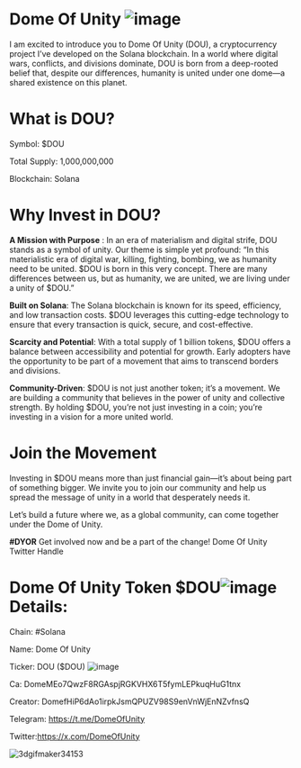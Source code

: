 # Dome Of Unity ![image](https://github.com/user-attachments/assets/3f72d8db-4f98-4719-acc4-b2c980a1b0de)

I am excited to introduce you to Dome Of Unity (DOU), a cryptocurrency project I’ve developed on the Solana blockchain. In a world where digital wars, conflicts, and divisions dominate, DOU is born from a deep-rooted belief that, despite our differences, humanity is united under one dome—a shared existence on this planet.

# What is DOU?

Symbol: $DOU

Total Supply: 1,000,000,000

Blockchain: Solana

# Why Invest in DOU?

__A Mission with Purpose__ : In an era of materialism and digital strife, DOU stands as a symbol of unity. Our theme is simple yet profound: “In this materialistic era of digital war, killing, fighting, bombing, we as humanity need to be united. $DOU is born in this very concept. There are many differences between us, but as humanity, we are united, we are living under a unity of $DOU.”

__Built on Solana__: The Solana blockchain is known for its speed, efficiency, and low transaction costs. $DOU leverages this cutting-edge technology to ensure that every transaction is quick, secure, and cost-effective.

__Scarcity and Potential__: With a total supply of 1 billion tokens, $DOU offers a balance between accessibility and potential for growth. Early adopters have the opportunity to be part of a movement that aims to transcend borders and divisions.

__Community-Driven__: $DOU is not just another token; it’s a movement. We are building a community that believes in the power of unity and collective strength. By holding $DOU, you’re not just investing in a coin; you’re investing in a vision for a more united world.

# Join the Movement

Investing in $DOU means more than just financial gain—it’s about being part of something bigger. We invite you to join our community and help us spread the message of unity in a world that desperately needs it.

Let’s build a future where we, as a global community, can come together under the Dome of Unity.

__#DYOR__
Get involved now and be a part of the change!
Dome Of Unity Twitter Handle

# Dome Of Unity Token $DOU![image](https://github.com/user-attachments/assets/bed38a08-f33c-4708-b290-96335692f238) Details:

Chain: #Solana 

Name: Dome Of Unity

Ticker: DOU ($DOU) ![image](https://github.com/user-attachments/assets/2a730b2e-3d92-4909-9358-efcb973d8246)

Ca: DomeMEo7QwzF8RGAspjRGKVHX6T5fymLEPkuqHuG1tnx

Creator: DomefHiP6dAo1irpkJsmQPUZV98S9enVnWjEnNZvfnsQ

Telegram: https://t.me/DomeOfUnity

Twitter:https://x.com/DomeOfUnity

![3dgifmaker34153](https://github.com/user-attachments/assets/d7ab0c53-284d-48a8-b608-36e0a584288e)



